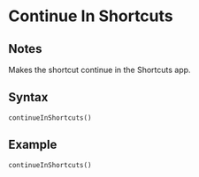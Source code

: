 # Continue In Shortcuts

## Notes
Makes the shortcut continue in the Shortcuts app.

## Syntax

```
continueInShortcuts()
```

## Example
```
continueInShortcuts()
```